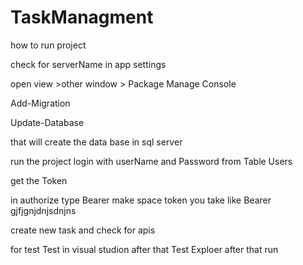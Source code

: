
# TaskManagment

how to run project 

check for serverName in app settings 

open view  >other window > Package Manage Console

Add-Migration

Update-Database

that will create the data base in sql server 

run the project login with userName and Password from Table Users 

get the Token 

in authorize type Bearer make space token you take like Bearer gjfjgnjdnjsdnjns

create new task and check for apis 

for test Test in visual studion after that Test Exploer after that run 



